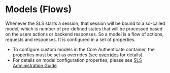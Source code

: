 # Models (Flows)

Whenever the SLS starts a session, that session will be bound to a so-called model; which is number of pre-defined
states that will be processed based on the users actions or backend responses. So a model is a flow of actions,
requests and responses. It is configured in a set of properties.

* To configure custom models in the Core Authenticate container, the properties must be set as overrides
  (see [overrides](overrides/) for details).
* For details on model configuration properties, please see [SLS Administration Guide](files/%SLS_VERSION%/html-admin-guide/sls-adminguide.html#x29792_Heading1Tarsec_Model)
